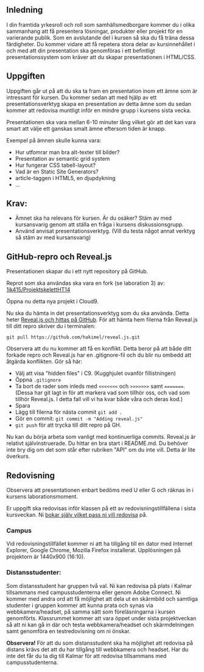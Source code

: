  
## Inledning
I din framtida yrkesroll och roll som samhällsmedborgare kommer du i olika sammanhang att få presentera lösningar, produkter eller projekt för en varierande publik. Som en avslutande del i kursen så ska du få träna dessa färdigheter. Du kommer vidare att få repetera stora delar av kursinnehållet i och med att din presentation ska genomföras i ett befintligt presentationssystem som kräver att du skapar presentationen i HTML/CSS.

## Uppgiften
Uppgiften går ut på att du ska ta fram en presentation inom ett ämne som är intressant för kursen. Du kommer sedan att med hjälp av ett presentationsverktyg skapa en presentation av detta ämne som du sedan kommer att redovisa muntligt inför en mindre grupp i kursens sista vecka.

Presentationen ska vara mellan 6-10 minuter lång vilket gör att det kan vara smart att välje ett ganskas smalt ämne eftersom tiden är knapp.

Exempel på ämnen skulle kunna vara:

* Hur utfomrar man bra alt-texter till bilder?
* Presentation av semantic grid system
* Hur fungerar CSS tabell-layout?
* Vad är en Static Site Generators?
* article-taggen i HTML5, en djupdykning
* ...

## Krav:

* Ämnet ska ha relevans för kursen. Är du osäker? Stäm av med kursansvarig genom att ställa en fråga i kursens diskussionsgrupp.
* Använd anvisat presentationsverktyg. (Vill du testa något annat verktyg så stäm av med kursansvarig)

## GitHub-repro och Reveal.js
Presentationen skapar du i ett nytt repository på GitHub. 

Reprot som ska användas ska vara en fork (se laboration 3) av: [1ik415/ProjektskelettHT14](https://github.com/1ik415/ProjektskelettHT14)

Öppna nu detta nya projekt i Cloud9.

Nu ska du hämta in det presentationsverktyg som du ska använda. Detta heter [Reveal.js och hittas på GitHub](https://github.com/hakimel/reveal.js). För att hämta hem filerna från Reveal.js till ditt repro skriver du i terminalen:

`git pull https://github.com/hakimel/reveal.js.git`

Observera att du nu kommer att få en konflikt. Detta beror på att både ditt forkade repro och Reveal.js har en .gitignore-fil och du blir nu ombedd att åtgärda konflikten. Gör så här:
* Välj att visa "hidden files" i C9. (Kugghjulet ovanför fillistningen)
* Öppna `.gitignore`
* Ta bort de rader som inleds med `<<<<<<<` och `>>>>>>>` samt `=======`. (Dessa har git lagt in för att markera vad som tillhör oss, och vad som tillhör Reveal.js. I detta fall vill vi ha kvar både våra och deras kod.)
* Spara
* Lägg till filerna för nästa commit `git add .`
* Gör en commit: `git commit -m "Adding reveal.js"`
* `git push` för att trycka till ditt repro på GH.

Nu kan du börja arbeta som vanligt med kontinuerliga commits. Reveal.js är relativt självinstruerade. Du hittar en bra start i README.md. Du behöver inte bry dig om det som står efter rubriken "API" om du inte vill. Detta är lite överkurs.

 
## Redovisning
Observera att presentationen enbart bedöms med U eller G och räknas in i kursens laborationsmoment.

Er uppgift ska redovisas inför klassen på ett av redovisningstillfällena i sista kursveckan. Ni [bokar själv vilket pass ni vill redovisa](//coursepress.lnu.se/kurs/webbteknisk-introduktion/laborationer/webbsideprojekt-redovisningstider/) på.

### Campus
Vid redovisningstillfället kommer ni att ha tillgång till en dator med Internet Explorer, Google Chrome, Mozilla Firefox installerat. Upplösningen på projektorn är 1440x900 (16:10).

### Distansstudenter:
Som distansstudent har gruppen två val. Ni kan redovisa på plats i Kalmar tillsammans med campusstudenterna eller genom Adobe Connect.
Ni kommer med andra ord att få möjlighet att dela ut en skärmbild och samtliga studenter i gruppen kommer att kunna prata och synas via webbkamera/headset, på samma sätt som föreläsningarna i kursen genomförts.
Klassrummet kommer att vara öppet under sista projektveckan så att ni kan gå in där och testa webbkamera/headset och skärmdelningen samt genomföra en testredovisning om ni önskar.

**Observera!** För att du som distansstudent ska ha möjlighet att redovisa på distans krävs det att du har tillgång till webbkamera och headset. Har du inte det får du ta dig till Kalmar för att redovisa tillsammans med campusstudenterna.
